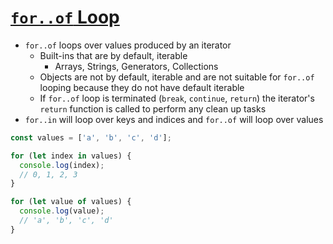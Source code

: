 # [`for..of` Loop](https://github.com/getify/You-Dont-Know-JS/blob/master/es6%20%26%20beyond/ch2.md#forof-loops)

* `for..of` loops over values produced by an iterator
  * Built-ins that are by default, iterable
    * Arrays, Strings, Generators, Collections
  * Objects are not by default, iterable and are not suitable for `for..of` looping because they do not have default iterable
  * If `for..of` loop is terminated (`break`, `continue`, `return`) the iterator's `return` function is called to perform any clean up tasks
* `for..in` will loop over keys and indices and `for..of` will loop over values

```javascript
const values = ['a', 'b', 'c', 'd'];

for (let index in values) {
  console.log(index);
  // 0, 1, 2, 3
}

for (let value of values) {
  console.log(value);
  // 'a', 'b', 'c', 'd'
}
```

